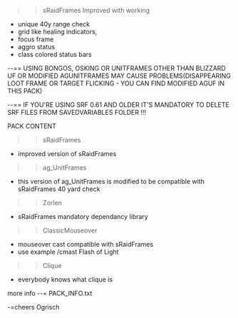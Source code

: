 >> sRaidFrames Improved with working 
- unique 40y range check
- grid like healing indicators,
- focus frame
- aggro status
- class colored status bars

--== USING BONGOS, OSKING OR UNITFRAMES OTHER THAN BLIZZARD UF OR MODIFIED AGUNITFRAMES MAY CAUSE PROBLEMS(DISAPPEARING LOOT FRAME OR TARGET FLICKING - YOU CAN FIND MODIFIED AGUF IN THIS PACK)

--== IF YOU'RE USING SRF 0.61 AND OLDER IT'S MANDATORY TO DELETE SRF FILES FROM SAVEDVARIABLES FOLDER !!!


PACK CONTENT
>> sRaidFrames
- improved version of sRaidFrames

>> ag_UnitFrames
- this version of ag_UnitFrames is modified to be compatible with sRaidFrames 40 yard check

>> Zorlen
- sRaidFrames mandatory dependancy library

>> ClassicMouseover
- mouseover cast compatible with sRaidFrames
- use example /cmast Flash of Light

>> Clique
- everybody knows what clique is


more info --= PACK_INFO.txt

-=cheers Ogrisch



